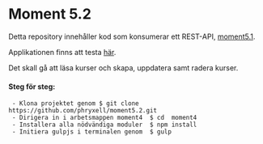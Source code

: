 # Moment 5.2

Detta repository innehåller kod som konsumerar ett REST-API, [moment5.1](https://studenter.miun.se/~phno1900/moment5/api/read.php).

Applikationen finns att testa [här](https://studenter.miun.se/~phno1900/moment5/).

Det skall gå att läsa kurser och skapa, uppdatera samt radera kurser.

#### Steg för steg:

```
 - Klona projektet genom $ git clone https://github.com/phryxell/moment5.2.git 
 - Dirigera in i arbetsmappen moment4  $ cd  moment4
 - Installera alla nödvändiga moduler  $ npm install 
 - Initiera gulpjs i terminalen genom  $ gulp 
 ```
